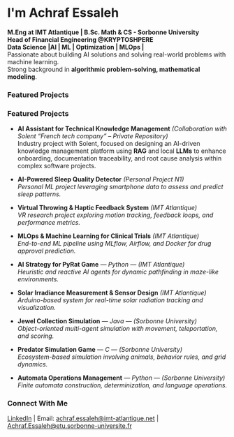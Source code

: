 # I'm Achraf Essaleh  
 **M.Eng at IMT Atlantique | B.Sc. Math & CS - Sorbonne University**  
 **Head of Financial Engineering @KRYPTOSHPERE**  
 **Data Science |AI | ML | Optimization  | MLOps |**  
 Passionate about building AI solutions and solving real-world problems with machine learning.  
 Strong background in **algorithmic problem-solving, mathematical modeling**.  

###  Featured Projects  
### Featured Projects  
- **AI Assistant for Technical Knowledge Management** *(Collaboration with Solent “French tech company” – Private Repository)*  
  Industry project with Solent, focused on designing an AI-driven knowledge management platform using **RAG** and local **LLMs** to enhance onboarding, documentation traceability, and root cause analysis within complex software projects.

- **AI-Powered Sleep Quality Detector** *(Personal Project N1)  
  Personal ML project leveraging smartphone data to assess and predict sleep patterns.*

- **Virtual Throwing & Haptic Feedback System** *(IMT Atlantique)  
  VR research project exploring motion tracking, feedback loops, and performance metrics.*

- **MLOps & Machine Learning for Clinical Trials** *(IMT Atlantique)  
  End-to-end ML pipeline using MLflow, Airflow, and Docker for drug approval prediction.*

- **AI Strategy for PyRat Game** — *Python* — *(IMT Atlantique)  
  Heuristic and reactive AI agents for dynamic pathfinding in maze-like environments.*

- **Solar Irradiance Measurement & Sensor Design** *(IMT Atlantique)  
  Arduino-based system for real-time solar radiation tracking and visualization.*

- **Jewel Collection Simulation** — *Java* — *(Sorbonne University)  
  Object-oriented multi-agent simulation with movement, teleportation, and scoring.*

- **Predator Simulation Game** — *C* — *(Sorbonne University)  
  Ecosystem-based simulation involving animals, behavior rules, and grid dynamics.*

- **Automata Operations Management** — *Python* — *(Sorbonne University)  
  Finite automata construction, determinization, and language operations.*


###  Connect With Me  
[LinkedIn](www.linkedin.com/in/achraf-e-305baa283) | Email: [achraf.essaleh@imt-atlantique.net](mailto:achraf.essaleh@imt-atlantique.net) | [Achraf.Essaleh@etu.sorbonne-universite.fr](mailto:Achraf.Essaleh@etu.sorbonne-universite.fr)


